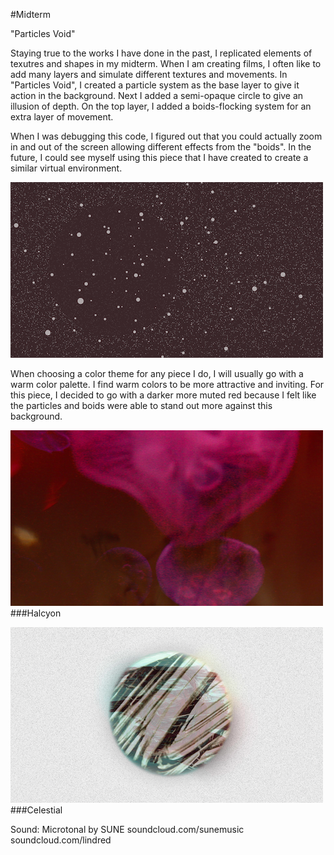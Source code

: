 #Midterm


"Particles Void"

Staying true to the works I have done in the past, I replicated elements of texutres and shapes in my midterm. When I am creating films, I often like to add many layers and simulate different textures and movements. In "Particles Void", I created a particle system as the base layer to give it action in the background. Next I added a semi-opaque circle to give an illusion of depth. On the top layer, I added a boids-flocking system for an extra layer of movement.

When I was debugging this code, I figured out that you could actually zoom in and out of the screen allowing different effects from the "boids". In the future, I could see myself using this piece that I have created to create a similar virtual environment.

![Particles Void](SpaceParticles.png)

When choosing a color theme for any piece I do, I will usually go with a warm color palette. I find warm colors to be more attractive and inviting. For this piece, I decided to go with a darker more muted red because I felt like the particles and boids were able to stand out more against this background.

![Halcyon](Halcyon.png)
###Halcyon

![Celestial](Celestial.png)
###Celestial

Sound:
Microtonal by SUNE
soundcloud.com/sunemusic
soundcloud.com/lindred